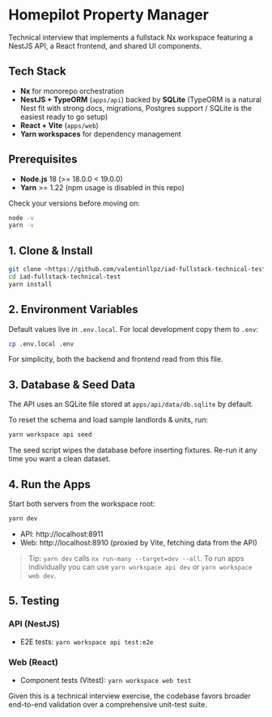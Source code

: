 # Homepilot Property Manager

Technical interview that implements a fullstack Nx workspace featuring a NestJS API, a React frontend, and shared UI components. 

## Tech Stack

- **Nx** for monorepo orchestration
- **NestJS + TypeORM** (`apps/api`) backed by **SQLite** (TypeORM is a natural Nest fit with strong docs, migrations, Postgres support / SQLite is the easiest ready to go setup)
- **React + Vite** (`apps/web`)
- **Yarn workspaces** for dependency management

## Prerequisites

- **Node.js** 18 (>= 18.0.0 < 19.0.0)
- **Yarn** >= 1.22 (npm usage is disabled in this repo)

Check your versions before moving on:

```bash
node -v
yarn -v
```

## 1. Clone & Install

```bash
git clone <https://github.com/valentinllpz/iad-fullstack-technical-test>
cd iad-fullstack-technical-test
yarn install
```

## 2. Environment Variables

Default values live in `.env.local`. For local development copy them to `.env`:

```bash
cp .env.local .env
```

For simplicity, both the backend and frontend read from this file.

## 3. Database & Seed Data

The API uses an SQLite file stored at `apps/api/data/db.sqlite` by default.

To reset the schema and load sample landlords & units, run:

```bash
yarn workspace api seed
```

The seed script wipes the database before inserting fixtures. Re-run it any time you want a clean dataset.

## 4. Run the Apps

Start both servers from the workspace root:

```bash
yarn dev
```

- API: http://localhost:8911
- Web: http://localhost:8910 (proxied by Vite, fetching data from the API)

> Tip: `yarn dev` calls `nx run-many --target=dev --all`. To run apps individually you can use `yarn workspace api dev` or `yarn workspace web dev`.

## 5. Testing

### API (NestJS)

- E2E tests: `yarn workspace api test:e2e`

### Web (React)

- Component tests (Vitest): `yarn workspace web test`

Given this is a technical interview exercise, the codebase favors broader end-to-end validation over a comprehensive unit-test suite.


